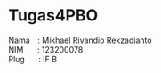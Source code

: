 # Tugas4PBO
Nama&emsp;: Mikhael Rivandio Rekzadianto\
NIM&emsp;&ensp;&nbsp;: 123200078\
Plug&emsp;&ensp;&nbsp;: IF B
